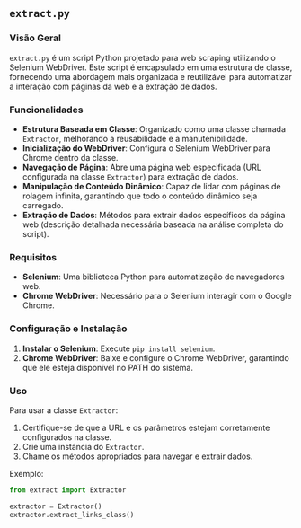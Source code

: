 ## `extract.py`

### Visão Geral
`extract.py` é um script Python projetado para web scraping utilizando o Selenium WebDriver. Este script é encapsulado em uma estrutura de classe, fornecendo uma abordagem mais organizada e reutilizável para automatizar a interação com páginas da web e a extração de dados.

### Funcionalidades
- **Estrutura Baseada em Classe**: Organizado como uma classe chamada `Extractor`, melhorando a reusabilidade e a manutenibilidade.
- **Inicialização do WebDriver**: Configura o Selenium WebDriver para Chrome dentro da classe.
- **Navegação de Página**: Abre uma página web especificada (URL configurada na classe `Extractor`) para extração de dados.
- **Manipulação de Conteúdo Dinâmico**: Capaz de lidar com páginas de rolagem infinita, garantindo que todo o conteúdo dinâmico seja carregado.
- **Extração de Dados**: Métodos para extrair dados específicos da página web (descrição detalhada necessária baseada na análise completa do script).

### Requisitos
- **Selenium**: Uma biblioteca Python para automatização de navegadores web.
- **Chrome WebDriver**: Necessário para o Selenium interagir com o Google Chrome.

### Configuração e Instalação
1. **Instalar o Selenium**: Execute `pip install selenium`.
2. **Chrome WebDriver**: Baixe e configure o Chrome WebDriver, garantindo que ele esteja disponível no PATH do sistema.

### Uso
Para usar a classe `Extractor`:
1. Certifique-se de que a URL e os parâmetros estejam corretamente configurados na classe.
2. Crie uma instância do `Extractor`.
3. Chame os métodos apropriados para navegar e extrair dados.

Exemplo:
```python
from extract import Extractor

extractor = Extractor()
extractor.extract_links_class()

